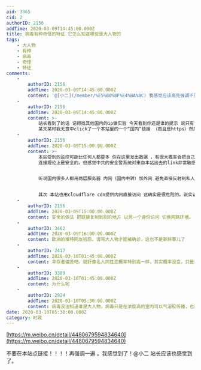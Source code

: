 ```yaml
---
aid: 3365
cid: 2
authorID: 2156
addTime: 2020-03-09T14:45:00.000Z
title: 病毒有种奇怪的特征 它怎么知道哪些是大人物的
tags:
    - 大人物
    - 有种
    - 病毒
    - 奇怪
    - 特征
comments:
    -
        authorID: 2156
        addTime: 2020-03-09T14:45:00.000Z
        content: '@[小二](/member/%E5%B0%8F%E4%BA%8C) 我感觉应该高亮强调不要在国内网络环境下点本站的任何外部链接'
    -
        authorID: 2156
        addTime: 2020-03-09T14:45:00.000Z
        content: >-
            站长看到了的话 记得找其他国内的ip做实验 今天看到你还是谁的提示 说只有tor才是安全
            某天某时我无意中click了一个本站里的一个“国内”链接 （而且是https）然后就那个了，触发了一些事件
    -
        authorID: 2156
        addTime: 2020-03-09T15:00:00.000Z
        content: >-
            本站受到的监控可能比任何人都要多 你在这里发出数据 ，有很大概率会把自己的ip 服务器资源 ..等暴露出来，确实是加密的
            连接理论上是安全的。但感觉中共的安全警系统对来自本站出去的link非常敏感，好像有一种嗅探机制（？）


            听说国内很多人都用两层服务器 内网（国内中转）加外网 避免直接反射到私人IP。


            其次 本站也用cloudflare cdn提供内网直接访问 这确实是很危险的。说实话，要安全就应该完全屏蔽内网ip登陆
    -
        authorID: 2156
        addTime: 2020-03-09T15:00:00.000Z
        content: 安全的做法 把链接复制到别的地方 以另一个身份访问 切换网路环境。
    -
        authorID: 3462
        addTime: 2020-03-09T16:00:00.000Z
        content: 欧洲的推特网友抱怨、谩骂大人物才能被确诊，这也不是新鲜事儿了
    -
        authorID: 2417
        addTime: 2020-03-10T01:45:00.000Z
        content: 幸存者偏差吧。就好像名人同性恋概率特别高一样，其实概率没变，只是名人同性恋更眨眼而已。
    -
        authorID: 3389
        addTime: 2020-03-10T01:45:00.000Z
        content: 为什么呢
    -
        authorID: 2924
        addTime: 2020-03-10T05:30:00.000Z
        content: 病毒没法知道谁是大人物，病毒只是在浓度高的室内可以气溶胶传播，也就是说当有大人物被感染的时候问题就非常严重了
date: 2020-03-10T05:30:00.000Z
category: 时政
---
```


[https://m.weibo.cn/detail/4480679594834640](https://m.weibo.cn/detail/4480679594834640)

不要在本站点链接！！！！再强调一遍 。我感觉到了！@小二 站长应该也感觉到了。
